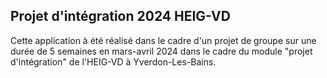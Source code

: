 ## Projet d'intégration 2024 HEIG-VD
Cette application à été réalisé dans le cadre d'un projet de groupe sur une durée de 5 semaines en mars-avril 2024 dans le cadre du module "projet d'intégration" de l'HEIG-VD à Yverdon-Les-Bains. 